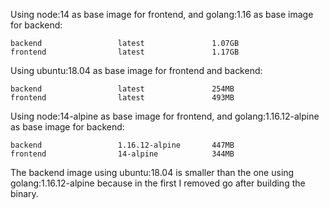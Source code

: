 

Using node:14 as base image for frontend, and golang:1.16 as base image for backend:

```
backend                 latest               1.07GB
frontend                latest               1.17GB
```

Using ubuntu:18.04 as base image for frontend and backend:

```
backend                 latest               254MB
frontend                latest               493MB
```

Using node:14-alpine as base image for frontend, and golang:1.16.12-alpine as base image for backend:

```
backend                 1.16.12-alpine       447MB
frontend                14-alpine            344MB
```

The backend image using ubuntu:18.04 is smaller than the one using golang:1.16.12-alpine because in the first I removed go after building the binary.


